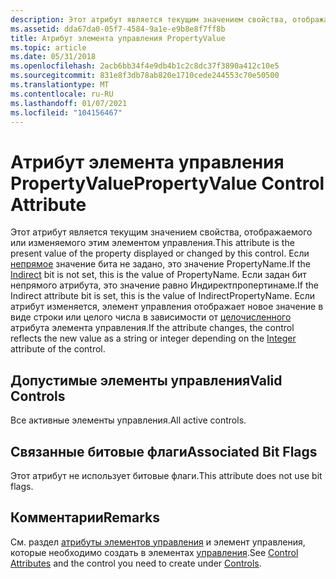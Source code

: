 ```yaml
---
description: Этот атрибут является текущим значением свойства, отображаемого или изменяемого этим элементом управления.
ms.assetid: dda67da0-05f7-4584-9a1e-e9b8e8f7ff8b
title: Атрибут элемента управления PropertyValue
ms.topic: article
ms.date: 05/31/2018
ms.openlocfilehash: 2acb6bb34f4e9db4b1c2c8dc37f3890a412c10e5
ms.sourcegitcommit: 831e8f3db78ab820e1710cede244553c70e50500
ms.translationtype: MT
ms.contentlocale: ru-RU
ms.lasthandoff: 01/07/2021
ms.locfileid: "104156467"
---
```

# <a name="propertyvalue-control-attribute"></a><span data-ttu-id="06387-103">Атрибут элемента управления PropertyValue</span><span class="sxs-lookup"><span data-stu-id="06387-103">PropertyValue Control Attribute</span></span>

<span data-ttu-id="06387-104">Этот атрибут является текущим значением свойства, отображаемого или изменяемого этим элементом управления.</span><span class="sxs-lookup"><span data-stu-id="06387-104">This attribute is the present value of the property displayed or changed by this control.</span></span> <span data-ttu-id="06387-105">Если [непрямое](indirect-control-attribute.md) значение бита не задано, это значение PropertyName.</span><span class="sxs-lookup"><span data-stu-id="06387-105">If the [Indirect](indirect-control-attribute.md) bit is not set, this is the value of PropertyName.</span></span> <span data-ttu-id="06387-106">Если задан бит непрямого атрибута, это значение равно Индиректпропертинаме.</span><span class="sxs-lookup"><span data-stu-id="06387-106">If the Indirect attribute bit is set, this is the value of IndirectPropertyName.</span></span> <span data-ttu-id="06387-107">Если атрибут изменяется, элемент управления отображает новое значение в виде строки или целого числа в зависимости от [целочисленного](integer-control-attribute.md) атрибута элемента управления.</span><span class="sxs-lookup"><span data-stu-id="06387-107">If the attribute changes, the control reflects the new value as a string or integer depending on the [Integer](integer-control-attribute.md) attribute of the control.</span></span>

## <a name="valid-controls"></a><span data-ttu-id="06387-108">Допустимые элементы управления</span><span class="sxs-lookup"><span data-stu-id="06387-108">Valid Controls</span></span>

<span data-ttu-id="06387-109">Все активные элементы управления.</span><span class="sxs-lookup"><span data-stu-id="06387-109">All active controls.</span></span>

## <a name="associated-bit-flags"></a><span data-ttu-id="06387-110">Связанные битовые флаги</span><span class="sxs-lookup"><span data-stu-id="06387-110">Associated Bit Flags</span></span>

<span data-ttu-id="06387-111">Этот атрибут не использует битовые флаги.</span><span class="sxs-lookup"><span data-stu-id="06387-111">This attribute does not use bit flags.</span></span>

## <a name="remarks"></a><span data-ttu-id="06387-112">Комментарии</span><span class="sxs-lookup"><span data-stu-id="06387-112">Remarks</span></span>

<span data-ttu-id="06387-113">См. раздел [атрибуты элементов управления](control-attributes.md) и элемент управления, которые необходимо создать в элементах [управления](controls.md).</span><span class="sxs-lookup"><span data-stu-id="06387-113">See [Control Attributes](control-attributes.md) and the control you need to create under [Controls](controls.md).</span></span>

 

 



